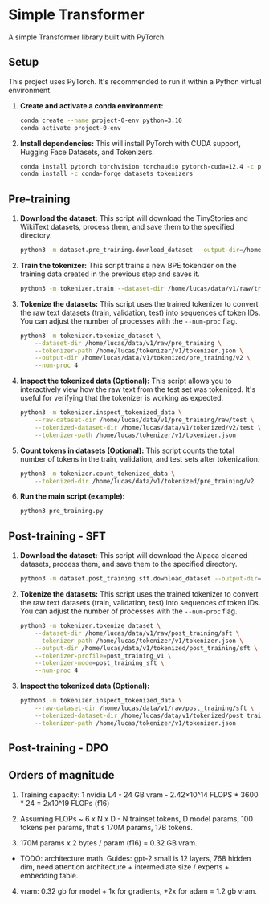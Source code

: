 # Simple Transformer

A simple Transformer library built with PyTorch.

## Setup

This project uses PyTorch. It's recommended to run it within a Python virtual environment.

1.  **Create and activate a conda environment:**
    ```bash
    conda create --name project-0-env python=3.10
    conda activate project-0-env
    ```

2.  **Install dependencies:**
    This will install PyTorch with CUDA support, Hugging Face Datasets, and Tokenizers.
    ```bash
    conda install pytorch torchvision torchaudio pytorch-cuda=12.4 -c pytorch -c nvidia
    conda install -c conda-forge datasets tokenizers
    ```

## Pre-training

1.  **Download the dataset:**
    This script will download the TinyStories and WikiText datasets, process them, and save them to the specified directory.
    ```bash
    python3 -m dataset.pre_training.download_dataset --output-dir=/home/lucas/data/v1/raw/pre_training
    ```

2.  **Train the tokenizer:**
    This script trains a new BPE tokenizer on the training data created in the previous step and saves it.
    ```bash
    python3 -m tokenizer.train --dataset-dir /home/lucas/data/v1/raw/train --output-path /home/lucas/tokenizer/v1/tokenizer.json
    ```

3.  **Tokenize the datasets:**
    This script uses the trained tokenizer to convert the raw text datasets (train, validation, test) into sequences of token IDs.
    You can adjust the number of processes with the `--num-proc` flag.
    ```bash
    python3 -m tokenizer.tokenize_dataset \
        --dataset-dir /home/lucas/data/v1/raw/pre_training \
        --tokenizer-path /home/lucas/tokenizer/v1/tokenizer.json \
        --output-dir /home/lucas/data/v1/tokenized/pre_training/v2 \
        --num-proc 4
    ```

4.  **Inspect the tokenized data (Optional):**
    This script allows you to interactively view how the raw text from the test set was tokenized. It's useful for verifying that the tokenizer is working as expected.
    ```bash
    python3 -m tokenizer.inspect_tokenized_data \
        --raw-dataset-dir /home/lucas/data/v1/pre_training/raw/test \
        --tokenized-dataset-dir /home/lucas/data/v1/tokenized/v2/test \
        --tokenizer-path /home/lucas/tokenizer/v1/tokenizer.json
    ```

5.  **Count tokens in datasets (Optional):**
    This script counts the total number of tokens in the train, validation, and test sets after tokenization.
    ```bash
    python3 -m tokenizer.count_tokenized_data \
        --tokenized-dir /home/lucas/data/v1/tokenized/pre_training/v2
    ```

6.  **Run the main script (example):**
    ```bash
    python3 pre_training.py
    ```

## Post-training - SFT

1.  **Download the dataset:**
    This script will download the Alpaca cleaned datasets, process them, and save them to the specified directory.
    ```bash
    python3 -m dataset.post_training.sft.download_dataset --output-dir=/home/lucas/data/v1/raw/post_training/sft --tokenizer-profile=post_training_v1
    ```

2.  **Tokenize the datasets:**
    This script uses the trained tokenizer to convert the raw text datasets (train, validation, test) into sequences of token IDs.
    You can adjust the number of processes with the `--num-proc` flag.
    ```bash
    python3 -m tokenizer.tokenize_dataset \
        --dataset-dir /home/lucas/data/v1/raw/post_training/sft \
        --tokenizer-path /home/lucas/tokenizer/v1/tokenizer.json \
        --output-dir /home/lucas/data/v1/tokenized/post_training/sft \
        --tokenizer-profile=post_training_v1 \
        --tokenizer-mode=post_training_sft \
        --num-proc 4
    ```

3.  **Inspect the tokenized data (Optional):**
    ```bash
    python3 -m tokenizer.inspect_tokenized_data \
        --raw-dataset-dir /home/lucas/data/v1/raw/post_training/sft \
        --tokenized-dataset-dir /home/lucas/data/v1/tokenized/post_training/sft \
        --tokenizer-path /home/lucas/tokenizer/v1/tokenizer.json
    ```


## Post-training - DPO

## Orders of magnitude

1. Training capacity: 1 nvidia L4 - 24 GB vram - 2.42×10^14 FLOPS * 3600 * 24 = 2x10^19 FLOPs (f16)

2. Assuming FLOPs ~ 6 x N x D - N trainset tokens, D model params, 100 tokens per params, that's 170M params, 17B tokens.

3. 170M params x 2 bytes / param (f16) = 0.32 GB vram.

* TODO: architecture math. Guides: gpt-2 small is 12 layers, 768 hidden dim, need attention architecture + intermediate size / experts + embedding table.

4. vram: 0.32 gb for model + 1x for gradients, +2x for adam = 1.2 gb vram.

